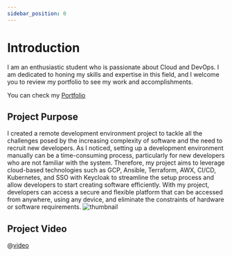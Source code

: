 ```yaml
---
sidebar_position: 0
---
```


# Introduction

I am an enthusiastic student who is passionate about Cloud and DevOps. I am dedicated to honing my skills and expertise in this field, and I welcome you to review my portfolio to see my work and accomplishments.

You can check my [Portfolio](https://chamseddineabd.netlify.com)

## Project Purpose


I created a remote development environment project to tackle all the challenges posed by the increasing complexity of software and the need to recruit new developers. As I noticed, setting up a development environment manually can be a time-consuming process, particularly for new developers who are not familiar with the system. Therefore, my project aims to leverage cloud-based technologies such as GCP, Ansible, Terraform, AWX, CI/CD, Kubernetes, and SSO with Keycloak to streamline the setup process and allow developers to start creating software efficiently. With my project, developers can access a secure and flexible platform that can be accessed from anywhere, using any device, and eliminate the constraints of hardware or software requirements.
![thumbnail](/img/thumbnail.png)

## Project Video


@[video](/remotedevenv.mp4)